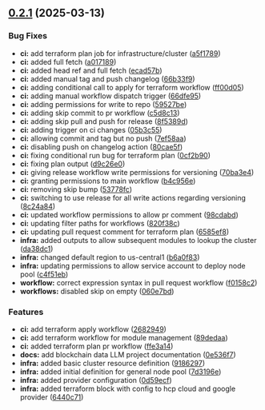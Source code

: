 ## [0.2.1](https://github.com/jolfr/data-project-example/compare/v0.2.0...v0.2.1) (2025-03-13)


### Bug Fixes

* **ci:** add terraform plan job for infrastructure/cluster ([a5f1789](https://github.com/jolfr/data-project-example/commit/a5f178952d1ab2f246f67686af8907f8e607ebda))
* **ci:** added full fetch ([a017189](https://github.com/jolfr/data-project-example/commit/a017189fe52502ea33af1aa948b37d684c9ec9a6))
* **ci:** added head ref and full fetch ([ecad57b](https://github.com/jolfr/data-project-example/commit/ecad57b4571b8e0411c54a6461eb1cdd9e36ccc8))
* **ci:** added manual tag and push changelog ([66b33f9](https://github.com/jolfr/data-project-example/commit/66b33f932240d4d55302a022ecf8558e4d29f768))
* **ci:** adding conditional call to apply for terraform workflow ([ff00d05](https://github.com/jolfr/data-project-example/commit/ff00d05c665e27686c34fb53ae79c22ebba57f8b))
* **ci:** adding manual workflow dispatch trigger ([66dfe95](https://github.com/jolfr/data-project-example/commit/66dfe9542ba6de34f3fbc42852cb094b1d333145))
* **ci:** adding permissions for write to repo ([59527be](https://github.com/jolfr/data-project-example/commit/59527becdcfc681dce0d35122bc5c97ed627d701))
* **ci:** adding skip commit to pr workflow ([c5d8c13](https://github.com/jolfr/data-project-example/commit/c5d8c13df23d772cf46e769846360543123536ce))
* **ci:** adding skip pull and push for release ([8f5389d](https://github.com/jolfr/data-project-example/commit/8f5389d867a7fad392fd6e5c964e3b6d6e3fe996))
* **ci:** adding trigger on ci changes ([05b3c55](https://github.com/jolfr/data-project-example/commit/05b3c55a787ff382afc961904a558a6f103677e3))
* **ci:** allowing commit and tag but no push ([7ef58aa](https://github.com/jolfr/data-project-example/commit/7ef58aa6b904a6843a7ade839902d78ba00f88e3))
* **ci:** disabling push on changelog action ([80cae5f](https://github.com/jolfr/data-project-example/commit/80cae5f9ef7e7378a79993a74dd880ffe329a6ac))
* **ci:** fixing conditional run bug for terraform plan ([0cf2b90](https://github.com/jolfr/data-project-example/commit/0cf2b90a72f7fef0e6bd2f2060fc7adf415cdc07))
* **ci:** fixing plan output ([d9c26e0](https://github.com/jolfr/data-project-example/commit/d9c26e090496c45d7b8bf5d4b737ea3b41a678ee))
* **ci:** giving release workflow write permissions for versioning ([70ba3e4](https://github.com/jolfr/data-project-example/commit/70ba3e4b4801819cb93d2dd50493820af0b39f27))
* **ci:** granting permissions to main workflow ([b4c956e](https://github.com/jolfr/data-project-example/commit/b4c956ed76005e83579f3b371e41034baf1e6fde))
* **ci:** removing skip bump ([53778fc](https://github.com/jolfr/data-project-example/commit/53778fcf89b9dcd870761eff08ddd202689bb542))
* **ci:** switching to use release for all write actions regarding versioning ([8c24a84](https://github.com/jolfr/data-project-example/commit/8c24a845d3de23cde4a57b10db58290cf640672c))
* **ci:** updated workflow permissions to allow pr comment ([98cdabd](https://github.com/jolfr/data-project-example/commit/98cdabd1e096108247711a6dbaf8b882d0e48d0d))
* **ci:** updating filter paths for workflows ([820f38c](https://github.com/jolfr/data-project-example/commit/820f38cf40e12532a939fe203b9807a1946877e2))
* **ci:** updating pull request comment for terraform plan ([6585ef8](https://github.com/jolfr/data-project-example/commit/6585ef873f155c8429a304ca3dd966eb9c96bd42))
* **infra:** added outputs to allow subsequent modules to lookup the cluster ([da38dc1](https://github.com/jolfr/data-project-example/commit/da38dc1179cb8ebbba2cf2fe77c3931fad19abbe))
* **infra:** changed default region to us-central1 ([b6a0f83](https://github.com/jolfr/data-project-example/commit/b6a0f8338ddad55aac8a4df5f8c9d3b0e2724395))
* **infra:** updating permissions to allow service account to deploy node pool ([c4f51eb](https://github.com/jolfr/data-project-example/commit/c4f51ebaf9f4165ce7746bad72c6639926aadcea))
* **workflow:** correct expression syntax in pull request workflow ([f0158c2](https://github.com/jolfr/data-project-example/commit/f0158c238f9129ff7aab2f73a5c6452645d2c93e))
* **workflows:** disabled skip on empty ([060e7bd](https://github.com/jolfr/data-project-example/commit/060e7bdf5cae5c359f4960fd3fce980e4918b8fa))


### Features

* **ci:** add terraform apply workflow ([2682949](https://github.com/jolfr/data-project-example/commit/2682949259df7ce77da93c1dae0869bd74bf45fb))
* **ci:** add terraform workflow for module management ([89dedaa](https://github.com/jolfr/data-project-example/commit/89dedaaefb1c9dd4f892e87d0b4b5c7a429da33e))
* **ci:** added terraform plan pr workflow ([ffe3a14](https://github.com/jolfr/data-project-example/commit/ffe3a14baaa8ceef686fae7956d96b2b08f8b167))
* **docs:** add blockchain data LLM project documentation ([0e536f7](https://github.com/jolfr/data-project-example/commit/0e536f783e36f8df62e6ef59403d2603641ef98a))
* **infra:** added basic cluster resource definition ([9186297](https://github.com/jolfr/data-project-example/commit/9186297241d47b6930b617449bcb87f65ab3638d))
* **infra:** added initial definition for general node pool ([7d3196e](https://github.com/jolfr/data-project-example/commit/7d3196e6109283fb09e0ae1b5254d4843bdbd386))
* **infra:** added provider configuration ([0d59ecf](https://github.com/jolfr/data-project-example/commit/0d59ecf48a2f3ce75510d1aa86621a4a5d51ed69))
* **infra:** added terraform block with config to hcp cloud and google provider ([6440c71](https://github.com/jolfr/data-project-example/commit/6440c71981e81f58342ac854582be2bd9e578efd))



